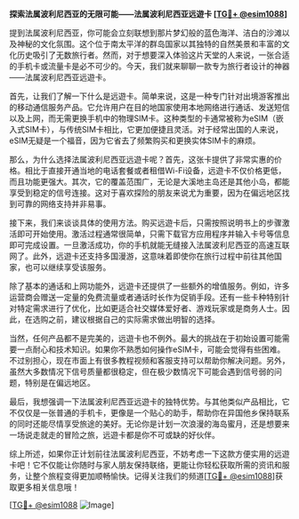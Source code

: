 **探索法属波利尼西亚的无限可能——法属波利尼西亚远遊卡 [[TG💪+ @esim1088](https://t.me/s/esim1088)]**

提到法属波利尼西亚，你可能会立刻联想到那片梦幻般的蓝色海洋、洁白的沙滩以及神秘的文化氛围。这个位于南太平洋的群岛国家以其独特的自然美景和丰富的文化历史吸引了无数旅行者。然而，对于想要深入体验这片天堂的人来说，一张合适的手机卡或流量卡是必不可少的。今天，我们就来聊聊一款专为旅行者设计的神器——法属波利尼西亚远遊卡。

首先，让我们了解一下什么是远遊卡。简单来说，这是一种专门针对出境游客推出的移动通信服务产品。它允许用户在目的地国家使用本地网络进行通话、发送短信以及上网，而无需更换手机中的物理SIM卡。这种类型的卡通常被称为eSIM（嵌入式SIM卡），与传统SIM卡相比，它更加便捷且灵活。对于经常出国的人来说，eSIM无疑是一个福音，因为它省去了频繁购买和更换实体SIM卡的麻烦。

那么，为什么选择法属波利尼西亚远遊卡呢？首先，这张卡提供了非常实惠的价格。相比于直接开通当地的电话套餐或者租借Wi-Fi设备，远遊卡不仅价格更低，而且功能更强大。其次，它的覆盖范围广，无论是大溪地主岛还是其他小岛，都能享受到稳定的信号连接。这对于喜欢探险的朋友来说尤为重要，因为在偏远地区找到可靠的网络支持并非易事。

接下来，我们来谈谈具体的使用方法。购买远遊卡后，只需按照说明书上的步骤激活即可开始使用。激活过程通常很简单，只需下载官方应用程序并输入卡号等信息即可完成设置。一旦激活成功，你的手机就能无缝接入法属波利尼西亚的高速互联网了。此外，远遊卡还支持多国漫游，这意味着即使你在旅行过程中前往其他国家，也可以继续享受该服务。

除了基本的通话和上网功能外，远遊卡还提供了一些额外的增值服务。例如，许多运营商会赠送一定量的免费流量或者通话时长作为促销手段。还有一些卡种特别针对特定需求进行了优化，比如更适合社交媒体爱好者、游戏玩家或是商务人士。因此，在选购之前，建议根据自己的实际需求做出明智的选择。

当然，任何产品都不是完美的，远遊卡也不例外。最大的挑战在于初始设置可能需要一点耐心和技术知识。如果你不熟悉如何操作eSIM卡，可能会觉得有些困难。不过别担心，现在市面上有很多教程视频和客服支持可以帮助你解决问题。另外，虽然大多数情况下信号质量都很稳定，但在极少数情况下可能会遇到信号弱的问题，特别是在偏远地区。

最后，我想强调一下法属波利尼西亚远遊卡的独特优势。与其他类似产品相比，它不仅仅是一张普通的手机卡，更像是一个贴心的助手，帮助你在异国他乡保持联系的同时还能尽情享受旅途的美好。无论你是计划一次浪漫的海岛蜜月，还是想要来一场说走就走的冒险之旅，远遊卡都是你不可或缺的好伙伴。

综上所述，如果你正计划前往法属波利尼西亚，不妨考虑一下这款方便实用的远遊卡吧！它不仅能让你随时与家人朋友保持联络，更能让你轻松获取所需的资讯和服务，让整个旅程变得更加顺畅愉快。记得关注我们的频道[[TG💪+ @esim1088](https://t.me/s/esim1088)]获取更多相关信息哦！

[[TG💪+ @esim1088](https://t.me/s/esim1088) ![Image](https://i.postimg.cc/4NQfJmqS/Snipaste-2025-05-13-00-14-12.png)]